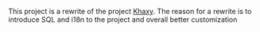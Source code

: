 This project is a rewrite of the project [Khaxy](https://github.com/Arsabutispik/Khaxy).
The reason for a rewrite is to introduce SQL and i18n to the project and overall better customization